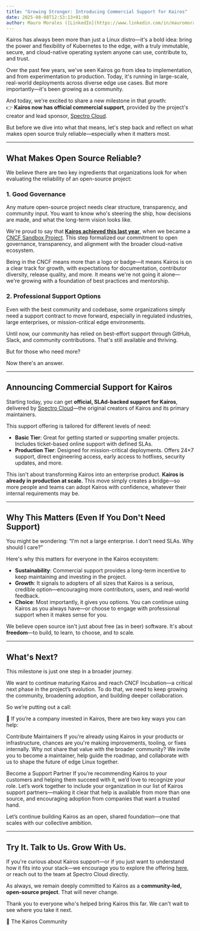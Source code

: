 ```yaml
---
title: "Growing Stronger: Introducing Commercial Support for Kairos"
date: 2025-08-08T12:53:13+01:00
author: Mauro Morales ([LinkedIn](https://www.linkedin.com/in/mauromorales/)) ([GitHub](https://github.com/mauromorales))
---
```


Kairos has always been more than just a Linux distro—it's a bold idea: bring the power and flexibility of Kubernetes to the edge, with a truly immutable, secure, and cloud-native operating system anyone can use, contribute to, and trust.

Over the past few years, we've seen Kairos go from idea to implementation, and from experimentation to production. Today, it's running in large-scale, real-world deployments across diverse edge use cases. But more importantly—it's been growing as a community.

And today, we're excited to share a new milestone in that growth:  
👉 **Kairos now has official commercial support**, provided by the project's creator and lead sponsor, [Spectro Cloud](https://www.spectrocloud.com/solutions/kairos-support).

But before we dive into what that means, let's step back and reflect on what makes open source truly reliable—especially when it matters most.

---

## What Makes Open Source Reliable?

We believe there are two key ingredients that organizations look for when evaluating the reliability of an open-source project:

### 1. **Good Governance**

Any mature open-source project needs clear structure, transparency, and community input. You want to know who's steering the ship, how decisions are made, and what the long-term vision looks like.

We're proud to say that [**Kairos achieved this last year**](https://kairos.io/blog/2024/10/08/kairos-joins-the-cncf-as-a-sandbox-project/), when we became a [CNCF Sandbox Project](https://www.cncf.io/sandbox-projects/). This step formalized our commitment to open governance, transparency, and alignment with the broader cloud-native ecosystem.

Being in the CNCF means more than a logo or badge—it means Kairos is on a clear track for growth, with expectations for documentation, contributor diversity, release quality, and more. It means we're not going it alone—we're growing with a foundation of best practices and mentorship.

### 2. **Professional Support Options**

Even with the best community and codebase, some organizations simply need a support contract to move forward, especially in regulated industries, large enterprises, or mission-critical edge environments.

Until now, our community has relied on best-effort support through GitHub, Slack, and community contributions. That's still available and thriving.

But for those who need more?

Now there's an answer.

---

## Announcing Commercial Support for Kairos

Starting today, you can get **official, SLAd-backed support for Kairos**, delivered by [Spectro Cloud](https://www.spectrocloud.com/solutions/kairos-support)—the original creators of Kairos and its primary maintainers.

This support offering is tailored for different levels of need:

- **Basic Tier**: Great for getting started or supporting smaller projects. Includes ticket-based online support with defined SLAs.
- **Production Tier**: Designed for mission-critical deployments. Offers 24×7 support, direct engineering access, early access to hotfixes, security updates, and more.

This isn't about transforming Kairos into an enterprise product. **Kairos is already in production at scale.** This move simply creates a bridge—so more people and teams can adopt Kairos with confidence, whatever their internal requirements may be.

---

## Why This Matters (Even If You Don't Need Support)

You might be wondering: “I'm not a large enterprise. I don't need SLAs. Why should I care?”

Here's why this matters for everyone in the Kairos ecosystem:

- **Sustainability**: Commercial support provides a long-term incentive to keep maintaining and investing in the project.
- **Growth**: It signals to adopters of all sizes that Kairos is a serious, credible option—encouraging more contributors, users, and real-world feedback.
- **Choice**: Most importantly, it gives you options. You can continue using Kairos as you always have—or choose to engage with professional support when it makes sense for you.

We believe open source isn't just about free (as in beer) software. It's about **freedom**—to build, to learn, to choose, and to scale.

---

## What's Next?

This milestone is just one step in a broader journey.

We want to continue maturing Kairos and reach CNCF Incubation—a critical next phase in the project’s evolution. To do that, we need to keep growing the community, broadening adoption, and building deeper collaboration.

So we’re putting out a call:

🔔 If you’re a company invested in Kairos, there are two key ways you can help:

Contribute Maintainers
If you're already using Kairos in your products or infrastructure, chances are you're making improvements, tooling, or fixes internally. Why not share that value with the broader community? We invite you to become a maintainer, help guide the roadmap, and collaborate with us to shape the future of edge Linux together.

Become a Support Partner
If you’re recommending Kairos to your customers and helping them succeed with it, we’d love to recognize your role. Let’s work together to include your organization in our list of Kairos support partners—making it clear that help is available from more than one source, and encouraging adoption from companies that want a trusted hand.

Let’s continue building Kairos as an open, shared foundation—one that scales with our collective ambition.

---

## Try It. Talk to Us. Grow With Us.

If you're curious about Kairos support—or if you just want to understand how it fits into your stack—we encourage you to explore the offering [here](https://www.spectrocloud.com/solutions/kairos-support), or reach out to the team at Spectro Cloud directly.

As always, we remain deeply committed to Kairos as a **community-led, open-source project**. That will never change.

Thank you to everyone who's helped bring Kairos this far. We can't wait to see where you take it next.

🧡 The Kairos Community


